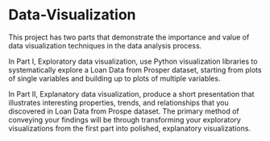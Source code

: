 # Data-Visualization

This project has two parts that demonstrate the importance and value of data visualization techniques in the data analysis process.

In Part I, Exploratory data visualization, use Python visualization libraries to systematically explore a Loan Data from Prosper dataset, starting from plots of single variables and building up to plots of multiple variables.

In Part II, Explanatory data visualization,  produce a short presentation that illustrates interesting properties, trends, and relationships that you discovered in  Loan Data from Prospe dataset. The primary method of conveying your findings will be through transforming your exploratory visualizations from the first part into polished, explanatory visualizations.

